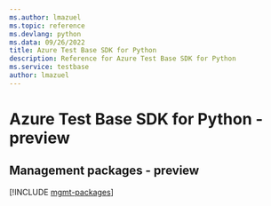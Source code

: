 ```yaml
---
ms.author: lmazuel
ms.topic: reference
ms.devlang: python
ms.data: 09/26/2022
title: Azure Test Base SDK for Python
description: Reference for Azure Test Base SDK for Python
ms.service: testbase
author: lmazuel
---
```

# Azure Test Base SDK for Python - preview

## Management packages - preview
[!INCLUDE [mgmt-packages](test-base-mgmt-index.md)]